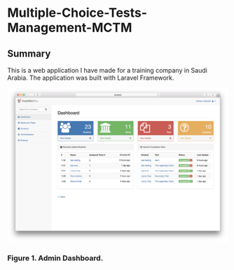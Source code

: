 # Multiple-Choice-Tests-Management-MCTM


## Summary
This is a web application I have made for a training company in Saudi Arabia. The application was built with Laravel Framework.


![alt text](admin_dashboard.png)
### Figure 1. Admin Dashboard.
